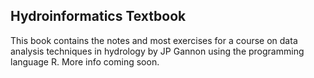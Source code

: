## Hydroinformatics Textbook

This book contains the notes and most exercises for a course on data analysis techniques in hydrology by JP Gannon using the programming language R. More info coming soon.